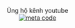 

<p align="center">
 Ủng hộ kênh youtube <br>
<a href="https://www.youtube.com/channel/UCtAuTATgl1-OYSa9TC4Lz4Q"><img src="https://yt3.ggpht.com/SW_LE35MEVMuiq5wvyKGP3So7kOfxzTFBSEzruTttyFe38q80LM5zqREJMz4YjaFTATi25S2wq5n_g=s640-c-fcrop64=1,40470000bfb8ffff-nd-v1" alt="meta code"></a>
</p>

